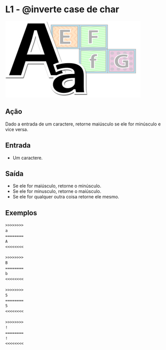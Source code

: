 # L1 - @inverte case de char

![_](cover.jpg)

## Ação

Dado a entrada de um caractere, retorne maiúsculo se ele for minúsculo e vice versa.

## Entrada

* Um caractere.

## Saída

* Se ele for maiúsculo, retorne o minúsculo.
* Se ele for minusculo, retorne o maiúsculo.
* Se ele for qualquer outra coisa retorne ele mesmo.  

## Exemplos

``` txt
>>>>>>>>
a
========
A
<<<<<<<<

>>>>>>>>
B
========
b
<<<<<<<<

>>>>>>>>
5
========
5
<<<<<<<<

>>>>>>>>
!
========
!
<<<<<<<<
```


#
